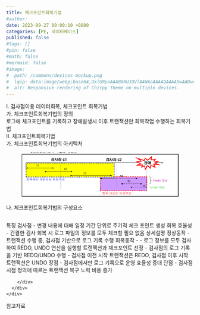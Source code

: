 ```yaml
---
title: 체크포인트회복기법
#author: 
date: 2023-09-27 00:00:10 +0800
categories: [PE, 데이터베이스]
published: false
#tags: []
#pin: false
#math: false
#mermaid: false
#image:
#  path: /commons/devices-mockup.png
#  lqip: data:image/webp;base64,UklGRpoAAABXRUJQVlA4WAoAAAAQAAAADwAABwAAQUxQSDIAAAARL0AmbZurmr57yyIiqE8oiG0bejIYEQTgqiDA9vqnsUSI6H+oAERp2HZ65qP/VIAWAFZQOCBCAAAA8AEAnQEqEAAIAAVAfCWkAALp8sF8rgRgAP7o9FDvMCkMde9PK7euH5M1m6VWoDXf2FkP3BqV0ZYbO6NA/VFIAAAA
#  alt: Responsive rendering of Chirpy theme on multiple devices.
---
```


<div class="post-wrap">
  <div class="para">
    <div class="para-title">
      I. 검사점이용 데이터회복, 체크포인트 회복기법
    </div>
    <div class="para-cntnt">
      <div class="para">
        <div class="para-title">
          가. 체크포인트회복기법의 정의
        </div>
        <div class="para-cntnt">
            로그에 체크포인트를 기록하고 장애발생시 이후 트랜잭션만 회복작업 수행하는 회복기법
        </div>
      </div>
    </div>
  </div>
  
  <div class="para">
    <div class="para-title">
      II. 체크포인트회복기법
    </div>
    <div class="para-cntnt">
      <div class="para">
        <div class="para-title">
          가. 체크포인트회복기법의 아키텍처
        </div>
        <div class="para-cntnt">
          <figure class="post-figure">
            <img src="/assets/img/posts/체크포인트회복기법.png" alt="체크포인트회복기법">
<!--            <figcaption>Source: Unveiling the Metaverse: Exploring Emerging Trends, Multifaceted Perspectives, and Future Challenges</figcaption>-->
          </figure>
        </div>
      </div>
      <div class="para">
        <div class="para-title">
          나. 체크포인트회복기법의 구성요소
        </div>
        <div class="para-cntnt">
          <table class="post-table">
          </table>
          특징
  검사점 - 변경 내용에 대해 일정 기간 단위로 주기적 체크 포인트 생성
  회복 효율성 - 간결한 검사 회복 시 로그 파일의 정보를 모두 체크할 필요 없음
상세설명
  정상동작 - 트랜잭션 수행 중, 검사점 기반으로 로그 기록 수행
  회복동작 - 
    - 로그 정보를 모두 검사하여 REDO, UNDO 연산을 실행할 트랜잭션과 체크포인트 선정
    - 검사점의 로그 기록을 기반 REDO/UNDO 수행
    - 검사점 이전 시작 트랜잭션은 REDO, 검사점 이후 시작 트랜잭션은 UNDO
  장점 - 검사점에서만 로그 기록으로 운영 효율성 증대
  단점 - 검사점 시점 정의에 따르는 트랜잭션 복구 노력 비용 증가

        </div>
      </div>
    </div>
  </div>

  <div class="refr-wrap">
    <div class="refr-title">
        참고자료
    </div>
    <ol class="refr-list">
    <!--    <li>(나현식, 최대선) <a target="_blank" href="https://scienceon.kisti.re.kr/commons/util/originalView.do?cn=JAKO202225948430499&oCn=JAKO202225948430499&dbt=JAKO&journal=NJOU00291864">메타버스 보안 위협 요소 및 대응 방안 검토</a></li>-->
    <!--    <li>(M. Uddin, S. Manickam, H. Ullah, M. Obaidat and A. Dandoush) <a target="_blank" href="https://ieeexplore.ieee.org/abstract/document/10138386">Unveiling the Metaverse: Exploring Emerging Trends, Multifaceted Perspectives, and Future Challenges</a></li>-->
    </ol>
  </div>
</div>
